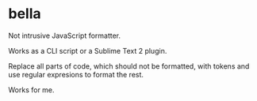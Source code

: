 # bella
Not intrusive JavaScript formatter.

Works as a CLI script or a Sublime Text 2 plugin.

Replace all parts of code, which should not be formatted, with tokens and use regular expresions to format the rest.

Works for me.
